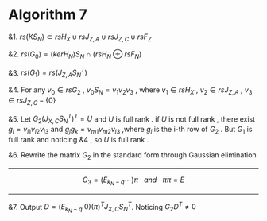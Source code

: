 # Algorithm 7
&1. $rs(KS_{N}) \subset  rsH_X \cup rsJ_{Z,A} \cup rsJ_{Z,C} \cup rsF_{Z}$   

&2. $rs(G_0) = (kerH_N)S_N \cap (rsH_N \oplus rsF_N)$   

&3. $rs(G_1) =  rs(J_{Z,A}S_{N}^T)$   

&4. For any $v_0 \in rsG_2$ , $v_0S_{N} = v_1v_2v_3$ , where $v_1 \in rsH_X$ ,  $v_2 \in rsJ_{Z,A}$ , $v_3 \in rsJ_{Z,C} - \{ 0 \}$  

&5. Let $G_2 \left(J_{X,C}S_{N}^T\right)^T = U$ and $U$ is full rank .  if $U$ is not full rank , there exist $g_{i}= v_{i1}v_{i2}v_{i3}$ and 
$g_{j}g_{k}= v_{m1}v_{m2}v_{i3}$ ,where $g_i$ is the i-th row of $G_2$ . But $G_1$ is full rank and noticing &4 , so $U$ is full rank .  
  
&6. Rewrite the matrix $G_2$ in the standard form through Gaussian elimination
*******
$$G_3 =\left( E_{k_N-q}\cdots \right) \pi \ \ \ and \ \ \ \pi \pi = E  $$ 
___________
&7. Output $D = \left( E_{k_N-q} \ 0 \right) (\pi)^T J_{X,C}S_{N}^T$. Noticing $G_2D^T \not= 0$
